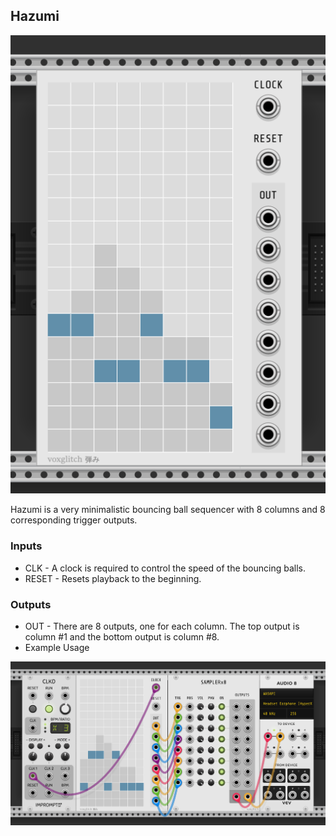 ## Hazumi

![XY](images/hazumi-front-panel.png)

Hazumi is a very minimalistic bouncing ball sequencer with 8 columns and 8 corresponding trigger outputs.

### Inputs

* CLK - A clock is required to control the speed of the bouncing balls.
* RESET - Resets playback to the beginning.

### Outputs

* OUT - There are 8 outputs, one for each column.  The top output is column #1 and the bottom output is column #8.
* Example Usage

![](images/hazumi-sample-usage.png)
